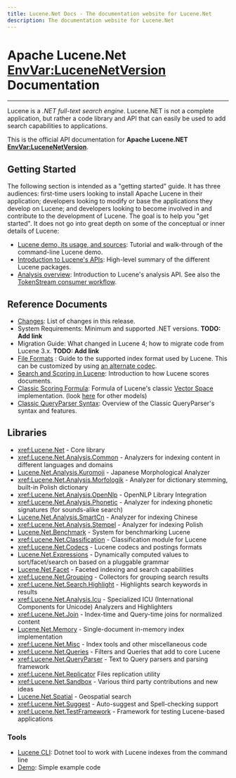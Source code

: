```yaml
---
title: Lucene.Net Docs - The documentation website for Lucene.Net
description: The documentation website for Lucene.Net
---
```


Apache Lucene.Net <EnvVar:LuceneNetVersion> Documentation
===============

---------------

Lucene is a _.NET full-text search engine_. Lucene.NET is not a complete application, 
but rather a code library and API that can easily be used to add search capabilities
to applications.

This is the official API documentation for __Apache Lucene.NET <EnvVar:LuceneNetVersion>__.

## Getting Started

The following section is intended as a "getting started" guide. It has three
audiences: first-time users looking to install Apache Lucene in their
application; developers looking to modify or base the applications they develop
on Lucene; and developers looking to become involved in and contribute to the
development of Lucene. The goal is to help you "get started". It does not go into great depth
on some of the conceptual or inner details of Lucene:

* [Lucene demo, its usage, and sources](xref:Lucene.Net.Demo): Tutorial and walk-through of the command-line Lucene demo.
* [Introduction to Lucene's APIs](xref:Lucene.Net): High-level summary of the different Lucene packages.
* [Analysis overview](xref:Lucene.Net.Analysis): Introduction to Lucene's analysis API. See also the [TokenStream consumer workflow](xref:Lucene.Net.Analysis.TokenStream).

## Reference Documents

* [Changes](https://github.com/apache/lucenenet/releases/tag/<EnvVar:LuceneNetReleaseTag>): List of changes in this release.
* System Requirements: Minimum and supported .NET versions. __TODO: Add link__
* Migration Guide: What changed in Lucene 4; how to migrate code from Lucene 3.x. __TODO: Add link__
* [File Formats](xref:Lucene.Net.Codecs.Lucene46) : Guide to the supported index format used by Lucene.  This can be customized by using [an alternate codec](xref:Lucene.Net.Codecs).
* [Search and Scoring in Lucene](xref:Lucene.Net.Search): Introduction to how Lucene scores documents.
* [Classic Scoring Formula](xref:Lucene.Net.Search.Similarities.TFIDFSimilarity): Formula of Lucene's classic [Vector Space](http://en.wikipedia.org/wiki/Vector_Space_Model) implementation. (look [here](xref:Lucene.Net.Search.Similarities) for other models)
* [Classic QueryParser Syntax](xref:Lucene.Net.QueryParsers.Classic): Overview of the Classic QueryParser's syntax and features.

## Libraries

* <xref:Lucene.Net> - Core library
* <xref:Lucene.Net.Analysis.Common> - Analyzers for indexing content in different languages and domains
* [Lucene.Net.Analysis.Kuromoji](xref:Lucene.Net.Analysis.Ja) - Japanese Morphological Analyzer
* <xref:Lucene.Net.Analysis.Morfologik> - Analyzer for dictionary stemming, built-in Polish dictionary
* <xref:Lucene.Net.Analysis.OpenNlp> - OpenNLP Library Integration
* <xref:Lucene.Net.Analysis.Phonetic> - Analyzer for indexing phonetic signatures (for sounds-alike search)
* [Lucene.Net.Analysis.SmartCn](xref:Lucene.Net.Analysis.Cn.Smart) - Analyzer for indexing Chinese
* <xref:Lucene.Net.Analysis.Stempel> - Analyzer for indexing Polish
* [Lucene.Net.Benchmark](xref:Lucene.Net.Benchmarks) - System for benchmarking Lucene
* <xref:Lucene.Net.Classification> - Classification module for Lucene
* <xref:Lucene.Net.Codecs> - Lucene codecs and postings formats
* [Lucene.Net.Expressions](xref:Lucene.Net.Expressions) - Dynamically computed values to sort/facet/search on based on a pluggable grammar
* [Lucene.Net.Facet](xref:Lucene.Net.Facet) - Faceted indexing and search capabilities
* <xref:Lucene.Net.Grouping> - Collectors for grouping search results
* <xref:Lucene.Net.Search.Highlight> - Highlights search keywords in results
* <xref:Lucene.Net.Analysis.Icu> - Specialized ICU (International Components for Unicode) Analyzers and Highlighters
* <xref:Lucene.Net.Join> - Index-time and Query-time joins for normalized content
* [Lucene.Net.Memory](xref:Lucene.Net.Index.Memory) - Single-document in-memory index implementation
* <xref:Lucene.Net.Misc> - Index tools and other miscellaneous code
* <xref:Lucene.Net.Queries> - Filters and Queries that add to core Lucene
* <xref:Lucene.Net.QueryParser> - Text to Query parsers and parsing framework
* <xref:Lucene.Net.Replicator>  Files replication utility
* <xref:Lucene.Net.Sandbox> - Various third party contributions and new ideas
* [Lucene.Net.Spatial](xref:Lucene.Net.Spatial) - Geospatial search
* <xref:Lucene.Net.Suggest> - Auto-suggest and Spell-checking support
* <xref:Lucene.Net.TestFramework> - Framework for testing Lucene-based applications

### Tools

* [Lucene CLI](cli/index.html): Dotnet tool to work with Lucene indexes from the command line
* [Demo](xref:Lucene.Net.Demo): Simple example code

